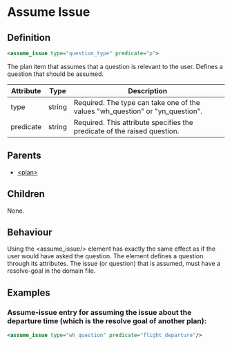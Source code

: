 # Assume Issue
## Definition
```xml
<assume_issue type="question_type" predicate="p">
```

The plan item that assumes that a question is relevant to the user. Defines a question that should be assumed.

Attribute | Type | Description |
--- | --- | --- |
type | string | Required. The type can take one of the values "wh_question" or "yn_question".|
predicate | string | Required. This attribute specifies the predicate of the raised question.|

## Parents

- [<plan\>](/dialog-domain-description-definition/domain/children/plan)


## Children
None.


## Behaviour
Using the <assume_issue/> element has exactly the same effect as if the user would have asked the question. The element defines a question through its attributes. The issue (or question) that is assumed, must have a resolve-goal in the domain file.


## Examples
### Assume-issue entry for assuming the issue about the departure time (which is the resolve goal of another plan):

```xml
<assume_issue type="wh_question" predicate="flight_departure"/>
```
